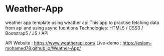 # Weather-App
weather app template using weather api
This app to practise fetching data from api and using async fucntions
Technologies: HTML5 / CSS3 / Bootstrap5 / JS / API

API Website : https://www.weatherapi.com/
Live-demo : https://eslam-mohamed78.github.io/Weather-App/
